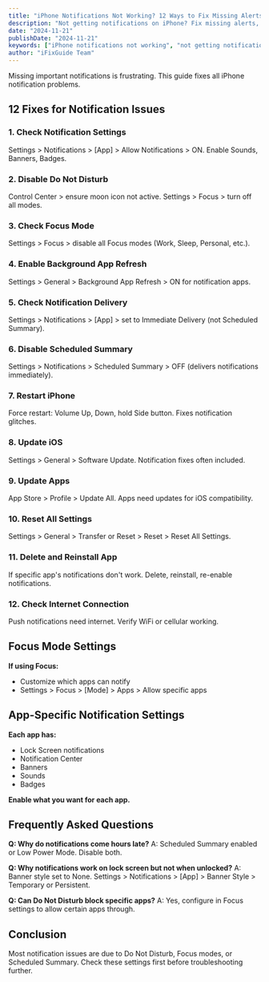 ```yaml
---
title: "iPhone Notifications Not Working? 12 Ways to Fix Missing Alerts"
description: "Not getting notifications on iPhone? Fix missing alerts, silent notifications, and notification issues with our complete guide."
date: "2024-11-21"
publishDate: "2024-11-21"
keywords: ["iPhone notifications not working", "not getting notifications", "iPhone alerts not showing", "fix notifications", "silent notifications iPhone"]
author: "iFixGuide Team"
---
```


Missing important notifications is frustrating. This guide fixes all iPhone notification problems.

## 12 Fixes for Notification Issues

### 1. Check Notification Settings
Settings > Notifications > [App] > Allow Notifications > ON. Enable Sounds, Banners, Badges.

### 2. Disable Do Not Disturb
Control Center > ensure moon icon not active. Settings > Focus > turn off all modes.

### 3. Check Focus Mode
Settings > Focus > disable all Focus modes (Work, Sleep, Personal, etc.).

### 4. Enable Background App Refresh
Settings > General > Background App Refresh > ON for notification apps.

### 5. Check Notification Delivery
Settings > Notifications > [App] > set to Immediate Delivery (not Scheduled Summary).

### 6. Disable Scheduled Summary
Settings > Notifications > Scheduled Summary > OFF (delivers notifications immediately).

### 7. Restart iPhone
Force restart: Volume Up, Down, hold Side button. Fixes notification glitches.

### 8. Update iOS
Settings > General > Software Update. Notification fixes often included.

### 9. Update Apps
App Store > Profile > Update All. Apps need updates for iOS compatibility.

### 10. Reset All Settings
Settings > General > Transfer or Reset > Reset > Reset All Settings.

### 11. Delete and Reinstall App
If specific app's notifications don't work. Delete, reinstall, re-enable notifications.

### 12. Check Internet Connection
Push notifications need internet. Verify WiFi or cellular working.

## Focus Mode Settings

**If using Focus:**
- Customize which apps can notify
- Settings > Focus > [Mode] > Apps > Allow specific apps

## App-Specific Notification Settings

**Each app has:**
- Lock Screen notifications
- Notification Center
- Banners
- Sounds
- Badges

**Enable what you want for each app.**

## Frequently Asked Questions

**Q: Why do notifications come hours late?**
A: Scheduled Summary enabled or Low Power Mode. Disable both.

**Q: Why notifications work on lock screen but not when unlocked?**
A: Banner style set to None. Settings > Notifications > [App] > Banner Style > Temporary or Persistent.

**Q: Can Do Not Disturb block specific apps?**
A: Yes, configure in Focus settings to allow certain apps through.

## Conclusion
Most notification issues are due to Do Not Disturb, Focus modes, or Scheduled Summary. Check these settings first before troubleshooting further.
